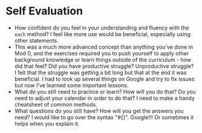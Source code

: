 # Self Evaluation

- How confident do you feel in your understanding and fluency with the `each` method?
I feel like more use would be beneficial, especially using other statements.  
- This was a much more advanced concept than anything you've done in Mod 0, and the exercises required you to push yourself to apply other background knowledge or learn things outside of the curriculum - how did that feel? Did you have productive struggle? Unproductive struggle?
I felt that the struggle was getting a bit long but that at the end it was beneficial. I had to look up several things on Google and try to fix issues but now I've learned some important lessons.
- What do you still need to practice or learn? How will you do that? Do you need to adjust your calendar in order to do that?
I need to make a handy cheatsheet of common methods.
- What questions do you still have? How will you get the answers you need?
I would like to go over the syntax "#{}". Google!!! Or sometimes it helps when you explain it. 

